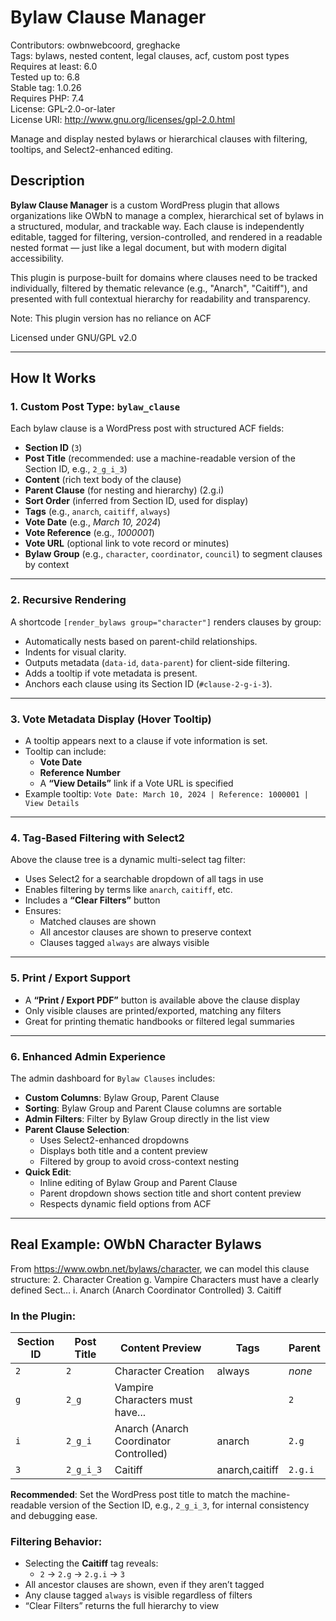 # Bylaw Clause Manager
Contributors: owbnwebcoord, greghacke  
Tags: bylaws, nested content, legal clauses, acf, custom post types  
Requires at least: 6.0  
Tested up to: 6.8  
Stable tag: 1.0.26  
Requires PHP: 7.4  
License: GPL-2.0-or-later  
License URI: http://www.gnu.org/licenses/gpl-2.0.html  

Manage and display nested bylaws or hierarchical clauses with filtering, tooltips, and Select2-enhanced editing.

## Description
**Bylaw Clause Manager** is a custom WordPress plugin that allows organizations like OWbN to manage a complex, hierarchical set of bylaws in a structured, modular, and trackable way. Each clause is independently editable, tagged for filtering, version-controlled, and rendered in a readable nested format — just like a legal document, but with modern digital accessibility.

This plugin is purpose-built for domains where clauses need to be tracked individually, filtered by thematic relevance (e.g., "Anarch", "Caitiff"), and presented with full contextual hierarchy for readability and transparency.

Note: This plugin version has no reliance on ACF

Licensed under GNU/GPL v2.0

---

## How It Works

### 1. Custom Post Type: `bylaw_clause`
Each bylaw clause is a WordPress post with structured ACF fields:
- **Section ID** (`3`)
- **Post Title** (recommended: use a machine-readable version of the Section ID, e.g., `2_g_i_3`)
- **Content** (rich text body of the clause)
- **Parent Clause** (for nesting and hierarchy) (2.g.i)
- **Sort Order** (inferred from Section ID, used for display)
- **Tags** (e.g., `anarch`, `caitiff`, `always`)
- **Vote Date** (e.g., *March 10, 2024*)
- **Vote Reference** (e.g., *1000001*)
- **Vote URL** (optional link to vote record or minutes)
- **Bylaw Group** (e.g., `character`, `coordinator`, `council`) to segment clauses by context

---

### 2. Recursive Rendering
A shortcode `[render_bylaws group="character"]` renders clauses by group:
- Automatically nests based on parent-child relationships.
- Indents for visual clarity.
- Outputs metadata (`data-id`, `data-parent`) for client-side filtering.
- Adds a tooltip if vote metadata is present.
- Anchors each clause using its Section ID (`#clause-2-g-i-3`).

---

### 3. Vote Metadata Display (Hover Tooltip)
- A tooltip appears next to a clause if vote information is set.
- Tooltip can include:
  - **Vote Date**
  - **Reference Number**
  - A **“View Details”** link if a Vote URL is specified
- Example tooltip:
  `Vote Date: March 10, 2024 | Reference: 1000001 | View Details`

---

### 4. Tag-Based Filtering with Select2
Above the clause tree is a dynamic multi-select tag filter:
- Uses Select2 for a searchable dropdown of all tags in use
- Enables filtering by terms like `anarch`, `caitiff`, etc.
- Includes a **“Clear Filters”** button
- Ensures:
  - Matched clauses are shown
  - All ancestor clauses are shown to preserve context
  - Clauses tagged `always` are always visible

---

### 5. Print / Export Support
- A **“Print / Export PDF”** button is available above the clause display
- Only visible clauses are printed/exported, matching any filters
- Great for printing thematic handbooks or filtered legal summaries

---

### 6. Enhanced Admin Experience
The admin dashboard for `Bylaw Clauses` includes:
- **Custom Columns**: Bylaw Group, Parent Clause
- **Sorting**: Bylaw Group and Parent Clause columns are sortable
- **Admin Filters**: Filter by Bylaw Group directly in the list view
- **Parent Clause Selection**:
  - Uses Select2-enhanced dropdowns
  - Displays both title and a content preview
  - Filtered by group to avoid cross-context nesting
- **Quick Edit**:
  - Inline editing of Bylaw Group and Parent Clause
  - Parent dropdown shows section title and short content preview
  - Respects dynamic field options from ACF

---

## Real Example: OWbN Character Bylaws

From https://www.owbn.net/bylaws/character, we can model this clause structure:
2. Character Creation
  g. Vampire Characters must have a clearly defined Sect…
    i. Anarch (Anarch Coordinator Controlled)
      3. Caitiff

### In the Plugin:

| Section ID | Post Title | Content Preview                        | Tags           | Parent    |
|------------|------------|----------------------------------------|----------------|-----------|
| `2`        | `2`        | Character Creation                     | always         | *none*    |
| `g`        | `2_g`      | Vampire Characters must have...        |                | `2`       |
| `i`        | `2_g_i`    | Anarch (Anarch Coordinator Controlled) | anarch         | `2.g`     |
| `3`        | `2_g_i_3`  | Caitiff                                | anarch,caitiff | `2.g.i`   |

**Recommended**: Set the WordPress post title to match the machine-readable version of the Section ID, e.g., `2_g_i_3`, for internal consistency and debugging ease.

### Filtering Behavior:
- Selecting the **Caitiff** tag reveals:
  - `2` → `2.g` → `2.g.i` → `3`
- All ancestor clauses are shown, even if they aren’t tagged
- Any clause tagged `always` is visible regardless of filters
- “Clear Filters” returns the full hierarchy to view
